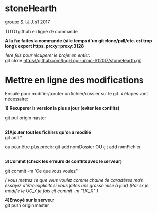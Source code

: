 # stoneHearth
groupe S.I.J.J. s1 2017

TUTO github en ligne de commande

<b>A la fac faites la commande (si le temps d'un git clone/pull/etc. est trop long): export https_proxy=proxy:3128</b>


<i>1ere fois pour récuperer le projet en entier:</i><br>
git clone https://github.com/IngeLogi-upmc-S12017/stoneHearth.git


<h1>Mettre en ligne des modifications</h1>
Ensuite pour modifier/ajouter un fichier/dossier sur le git.
4 étapes sont nécessaire:

<b>1) Recuperer la version la plus a jour (eviter les conflits)</b> <br>

git pull origin master

<br>
<b>2)Ajouter tout les fichiers qu'on a modifié</b><br>
git add *

ou pour être plus précis: git add nomDossier OU git add nomFichier

<br>
<b>3)Commit (check les erreurs de conflits avec le serveur)</b>

git commit -m "Ce que vous voulez"

<i>
( vous mettez ce que vous voulez comme chaine de caractères mais essayez d'être explicite si vous faites une grosse mise à jour)
(Par ex je modifie le UC_X je fais git commit -m "UC_X" ) </i>
<br>

<b>4)Envoyé sur le serveur</b> <br>
git push origin master
